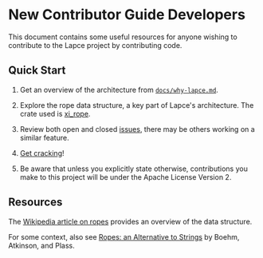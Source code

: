 # New Contributor Guide **Developers**

This document contains some useful resources for anyone wishing to contribute to the Lapce project by contributing code. 

## Quick Start

1. Get an overview of the architecture from [`docs/why-lapce.md`](why-lapce.md).

2. Explore the rope data structure, a key part of Lapce's architecture. The crate used is [xi_rope](https://crates.io/crates/xi-rope).

3. Review both open and closed [issues](https://github.com/lapce/lapce/issues), there may be others working on a similar feature.

4. [Get cracking](https://dictionary.cambridge.org/dictionary/english/get-cracking)!

5. Be aware that unless you explicitly state otherwise, contributions you make to this project will be under the Apache License Version 2.

## Resources

The [Wikipedia article on ropes](https://citeseer.ist.psu.edu/viewdoc/download?doi=10.1.1.14.9450&rep=rep1&type=pdf) provides an overview of the data structure.

For some context, also see [Ropes: an Alternative to Strings](https://citeseer.ist.psu.edu/viewdoc/download?doi=10.1.1.14.9450&rep=rep1&type=pdf) by Boehm, Atkinson, and Plass.


